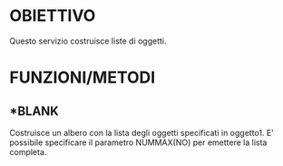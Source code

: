 # OBIETTIVO
Questo servizio costruisce liste di oggetti.

# FUNZIONI/METODI
## \*BLANK
Costruisce un albero con la lista degli oggetti specificati in oggetto1. E' possibile specificare il parametro NUMMAX(NO) per emettere la lista completa.
